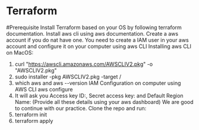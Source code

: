 # Terraform
#Prerequisite
Install Terraform based on your OS by following terraform documentation.
Install aws cli using aws documentation.
Create a aws account if you do nat have one.
You need to create a IAM user in your aws account and configure it on your computer using aws CLI
Installing aws CLI on MacOS:
  1. curl "https://awscli.amazonaws.com/AWSCLIV2.pkg" -o "AWSCLIV2.pkg" 
  2. sudo installer -pkg AWSCLIV2.pkg -target /
  3. which aws    and aws --version
IAM Configuration on computer using AWS CLI
aws configure
  1. It will ask you Access key ID:, Secret access key: and Default Region Name: (Provide all these details using your aws dashboard)
We are good to continue with our practice.
Clone the repo and run:
  1. terraform init
  2. terraform apply

